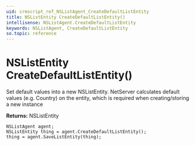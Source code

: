 ```yaml
---
uid: crmscript_ref_NSListAgent_CreateDefaultListEntity
title: NSListEntity CreateDefaultListEntity()
intellisense: NSListAgent.CreateDefaultListEntity
keywords: NSListAgent, CreateDefaultListEntity
so.topic: reference
---
```


# NSListEntity CreateDefaultListEntity()
	  
Set default values into a new NSListEntity.
NetServer calculates default values (e.g. Country) on the entity, which is required when creating/storing a new instance
	  
**Returns:** NSListEntity

```crmscript
NSListAgent agent;
NSListEntity thing = agent.CreateDefaultListEntity();
thing = agent.SaveListEntity(thing);
```

